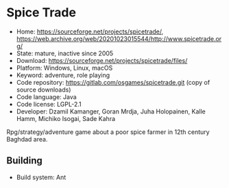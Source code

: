 # Spice Trade

- Home: https://sourceforge.net/projects/spicetrade/, https://web.archive.org/web/20201023015544/http://www.spicetrade.org/
- State: mature, inactive since 2005
- Download: https://sourceforge.net/projects/spicetrade/files/
- Platform: Windows, Linux, macOS
- Keyword: adventure, role playing
- Code repository: https://gitlab.com/osgames/spicetrade.git (copy of source downloads)
- Code language: Java
- Code license: LGPL-2.1
- Developer: Dzamil Kamanger, Goran Mrdja, Juha Holopainen, Kalle Hamm, Michiko Isogai, Sade Kahra

Rpg/strategy/adventure game about a poor spice farmer in 12th century Baghdad area.

## Building

- Build system: Ant
